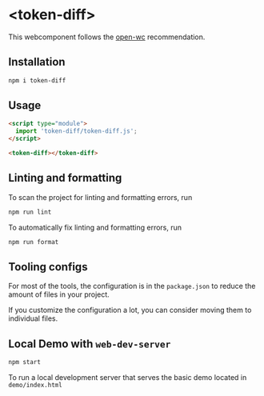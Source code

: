 # \<token-diff>

This webcomponent follows the [open-wc](https://github.com/open-wc/open-wc) recommendation.

## Installation

```bash
npm i token-diff
```

## Usage

```html
<script type="module">
  import 'token-diff/token-diff.js';
</script>

<token-diff></token-diff>
```

## Linting and formatting

To scan the project for linting and formatting errors, run

```bash
npm run lint
```

To automatically fix linting and formatting errors, run

```bash
npm run format
```


## Tooling configs

For most of the tools, the configuration is in the `package.json` to reduce the amount of files in your project.

If you customize the configuration a lot, you can consider moving them to individual files.

## Local Demo with `web-dev-server`

```bash
npm start
```

To run a local development server that serves the basic demo located in `demo/index.html`
